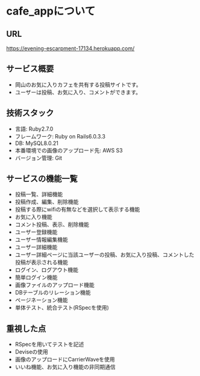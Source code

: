 # cafe_appについて

## URL
https://evening-escarpment-17134.herokuapp.com/

## サービス概要
- 岡山のお気に入りカフェを共有する投稿サイトです。
- ユーザーは投稿、お気に入り、コメントができます。

## 技術スタック
- 言語: Ruby2.7.0
- フレームワーク: Ruby on Rails6.0.3.3
- DB: MySQL8.0.21
- 本番環境での画像のアップロード先: AWS S3
- バージョン管理: Git

## サービスの機能一覧
- 投稿一覧、詳細機能
- 投稿作成、編集、削除機能
- 投稿する際にwifiの有無などを選択して表示する機能
- お気に入り機能
- コメント投稿、表示、削除機能
- ユーザー登録機能
- ユーザー情報編集機能
- ユーザー詳細機能
- ユーザー詳細ページに当該ユーザーの投稿、お気に入り投稿、コメントした投稿が表示される機能
- ログイン、ログアウト機能
- 簡単ログイン機能
- 画像ファイルのアップロード機能
- DBテーブルのリレーション機能
- ページネーション機能
- 単体テスト、統合テスト(RSpecを使用)

## 重視した点
- RSpecを用いてテストを記述 
- Deviseの使用 
- 画像のアップロードにCarrierWaveを使用 
- いいね機能、お気に入り機能の非同期通信

